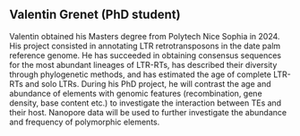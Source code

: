 ## Valentin Grenet (PhD student)

Valentin obtained his Masters degree from Polytech Nice Sophia in 2024. His project
consisted in annotating LTR retrotransposons in the date palm reference genome. He
has succeeded in obtaining consensus sequences for the most abundant lineages of
LTR-RTs, has described their diversity through phylogenetic methods, and has estimated the age of complete LTR-RTs and solo LTRs.
During his PhD project, he will contrast the age
and abundance of elements with genomic features (recombination,
gene density, base content etc.) to investigate the interaction between TEs and their
host. Nanopore data will be used to further investigate the abundance and frequency
of polymorphic elements.